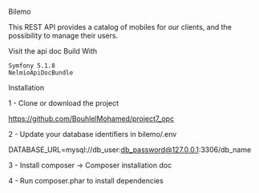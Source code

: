 Bilemo

This REST API provides a catalog of mobiles for our clients, and the possibility to manage their users.

Visit the api doc
Build With

    Symfony 5.1.8
    NelmioApiDocBundle

Installation

1 - Clone or download the project

https://github.com/BouhlelMohamed/project7_opc

2 - Update your database identifiers in bilemo/.env

DATABASE_URL=mysql://db_user:db_password@127.0.0.1:3306/db_name

3 - Install composer -> Composer installation doc

4 - Run composer.phar to install dependencies

